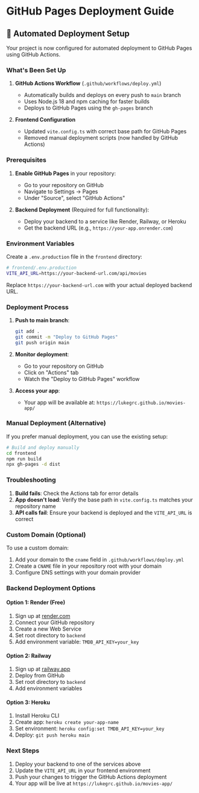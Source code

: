 # GitHub Pages Deployment Guide

## 🚀 Automated Deployment Setup

Your project is now configured for automated deployment to GitHub Pages using GitHub Actions.

### What's Been Set Up

1. **GitHub Actions Workflow** (`.github/workflows/deploy.yml`)

   - Automatically builds and deploys on every push to `main` branch
   - Uses Node.js 18 and npm caching for faster builds
   - Deploys to GitHub Pages using the `gh-pages` branch

2. **Frontend Configuration**
   - Updated `vite.config.ts` with correct base path for GitHub Pages
   - Removed manual deployment scripts (now handled by GitHub Actions)

### Prerequisites

1. **Enable GitHub Pages** in your repository:

   - Go to your repository on GitHub
   - Navigate to Settings → Pages
   - Under "Source", select "GitHub Actions"

2. **Backend Deployment** (Required for full functionality):
   - Deploy your backend to a service like Render, Railway, or Heroku
   - Get the backend URL (e.g., `https://your-app.onrender.com`)

### Environment Variables

Create a `.env.production` file in the `frontend` directory:

```bash
# frontend/.env.production
VITE_API_URL=https://your-backend-url.com/api/movies
```

Replace `https://your-backend-url.com` with your actual deployed backend URL.

### Deployment Process

1. **Push to main branch**:

   ```bash
   git add .
   git commit -m "Deploy to GitHub Pages"
   git push origin main
   ```

2. **Monitor deployment**:

   - Go to your repository on GitHub
   - Click on "Actions" tab
   - Watch the "Deploy to GitHub Pages" workflow

3. **Access your app**:
   - Your app will be available at: `https://lukegrc.github.io/movies-app/`

### Manual Deployment (Alternative)

If you prefer manual deployment, you can use the existing setup:

```bash
# Build and deploy manually
cd frontend
npm run build
npx gh-pages -d dist
```

### Troubleshooting

1. **Build fails**: Check the Actions tab for error details
2. **App doesn't load**: Verify the base path in `vite.config.ts` matches your repository name
3. **API calls fail**: Ensure your backend is deployed and the `VITE_API_URL` is correct

### Custom Domain (Optional)

To use a custom domain:

1. Add your domain to the `cname` field in `.github/workflows/deploy.yml`
2. Create a `CNAME` file in your repository root with your domain
3. Configure DNS settings with your domain provider

### Backend Deployment Options

#### Option 1: Render (Free)

1. Sign up at [render.com](https://render.com)
2. Connect your GitHub repository
3. Create a new Web Service
4. Set root directory to `backend`
5. Add environment variable: `TMDB_API_KEY=your_key`

#### Option 2: Railway

1. Sign up at [railway.app](https://railway.app)
2. Deploy from GitHub
3. Set root directory to `backend`
4. Add environment variables

#### Option 3: Heroku

1. Install Heroku CLI
2. Create app: `heroku create your-app-name`
3. Set environment: `heroku config:set TMDB_API_KEY=your_key`
4. Deploy: `git push heroku main`

### Next Steps

1. Deploy your backend to one of the services above
2. Update the `VITE_API_URL` in your frontend environment
3. Push your changes to trigger the GitHub Actions deployment
4. Your app will be live at `https://lukegrc.github.io/movies-app/`
